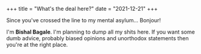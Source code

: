 +++
title = "What's the deal here?"
date = "2021-12-21"
+++


Since you've crossed the line to my mental asylum... Bonjour!<br><!-- more -->

I'm **Bishal Bagale**. I'm planning to dump all my shits here. If you want some dumb advice, probably biased opinions and unorthodox statements then you're at the right place.

